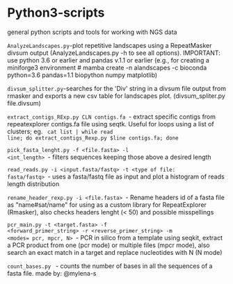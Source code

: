# Python3-scripts
general python scripts and tools for working with NGS data

<code>AnalyzeLandscapes.py</code>-plot repetitive landscapes using a RepeatMasker divsum output (AnalyzeLandscapes.py -h to see all options). IMPORTANT: use python 3.6 or earlier and pandas v.1.1 or earlier (e.g., for creating a miniforge3 environment # mamba create -n alandscapes -c bioconda python=3.6 pandas=1.1 biopython numpy matplotlib)

<code>divsum_splitter.py</code>-searches for the 'Div' string in a divsum file output from rmasker and exports a new csv table for landscapes plot. (divsum_spliter.py file.divsum)

<code>extract_contigs_RExp.py CLN contigs.fa </code>- extract specific contigs from repeatexplorer contigs.fa file using seqtk. Useful for loops using a list of clusters; eg. <code> cat list | while read line; do extract_contigs_Rexp.py $line contigs.fa; done </code>

<code>pick_fasta_lenght.py -f <file.fasta> -l <int_length> </code>- filters sequences keeping those above a desired length

<code>read_reads.py -i <input.fasta/fastq> -t <type of file: fasta/fastq> </code>- uses a fasta/fastq file as input and plot a histogram of reads length distribution

<code>rename_header_rexp.py -i <file.fasta> </code>- Rename headers id of a fasta file as "name#sat/name" for using as a custom library for RepeatExplorer (Rmasker), also checks headers lenght (< 50) and possible misspellings

<code>pcr_main.py -t <target.fasta> -f <forward_primer_string> -r <reverse_primer_string> -m <modes= pcr, mpcr, N> </code>- PCR in silico from a template using seqkit, extract a PCR product from one (pcr mode) or multiple files (mpcr mode), also search an exact match in a target and replace nucleotides with N (N mode)

<code>count_bases.py </code> - counts the number of bases in all the sequences of a fasta file. made by: @mylena-s 


